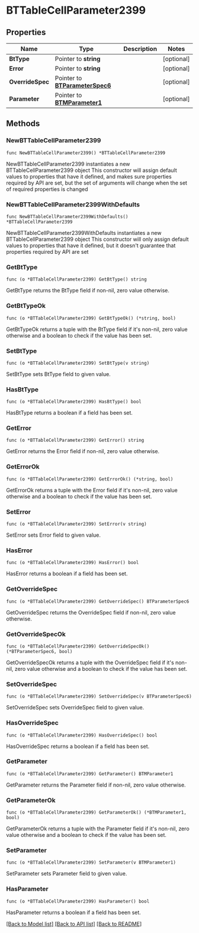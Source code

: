 # BTTableCellParameter2399

## Properties

Name | Type | Description | Notes
------------ | ------------- | ------------- | -------------
**BtType** | Pointer to **string** |  | [optional] 
**Error** | Pointer to **string** |  | [optional] 
**OverrideSpec** | Pointer to [**BTParameterSpec6**](BTParameterSpec6.md) |  | [optional] 
**Parameter** | Pointer to [**BTMParameter1**](BTMParameter1.md) |  | [optional] 

## Methods

### NewBTTableCellParameter2399

`func NewBTTableCellParameter2399() *BTTableCellParameter2399`

NewBTTableCellParameter2399 instantiates a new BTTableCellParameter2399 object
This constructor will assign default values to properties that have it defined,
and makes sure properties required by API are set, but the set of arguments
will change when the set of required properties is changed

### NewBTTableCellParameter2399WithDefaults

`func NewBTTableCellParameter2399WithDefaults() *BTTableCellParameter2399`

NewBTTableCellParameter2399WithDefaults instantiates a new BTTableCellParameter2399 object
This constructor will only assign default values to properties that have it defined,
but it doesn't guarantee that properties required by API are set

### GetBtType

`func (o *BTTableCellParameter2399) GetBtType() string`

GetBtType returns the BtType field if non-nil, zero value otherwise.

### GetBtTypeOk

`func (o *BTTableCellParameter2399) GetBtTypeOk() (*string, bool)`

GetBtTypeOk returns a tuple with the BtType field if it's non-nil, zero value otherwise
and a boolean to check if the value has been set.

### SetBtType

`func (o *BTTableCellParameter2399) SetBtType(v string)`

SetBtType sets BtType field to given value.

### HasBtType

`func (o *BTTableCellParameter2399) HasBtType() bool`

HasBtType returns a boolean if a field has been set.

### GetError

`func (o *BTTableCellParameter2399) GetError() string`

GetError returns the Error field if non-nil, zero value otherwise.

### GetErrorOk

`func (o *BTTableCellParameter2399) GetErrorOk() (*string, bool)`

GetErrorOk returns a tuple with the Error field if it's non-nil, zero value otherwise
and a boolean to check if the value has been set.

### SetError

`func (o *BTTableCellParameter2399) SetError(v string)`

SetError sets Error field to given value.

### HasError

`func (o *BTTableCellParameter2399) HasError() bool`

HasError returns a boolean if a field has been set.

### GetOverrideSpec

`func (o *BTTableCellParameter2399) GetOverrideSpec() BTParameterSpec6`

GetOverrideSpec returns the OverrideSpec field if non-nil, zero value otherwise.

### GetOverrideSpecOk

`func (o *BTTableCellParameter2399) GetOverrideSpecOk() (*BTParameterSpec6, bool)`

GetOverrideSpecOk returns a tuple with the OverrideSpec field if it's non-nil, zero value otherwise
and a boolean to check if the value has been set.

### SetOverrideSpec

`func (o *BTTableCellParameter2399) SetOverrideSpec(v BTParameterSpec6)`

SetOverrideSpec sets OverrideSpec field to given value.

### HasOverrideSpec

`func (o *BTTableCellParameter2399) HasOverrideSpec() bool`

HasOverrideSpec returns a boolean if a field has been set.

### GetParameter

`func (o *BTTableCellParameter2399) GetParameter() BTMParameter1`

GetParameter returns the Parameter field if non-nil, zero value otherwise.

### GetParameterOk

`func (o *BTTableCellParameter2399) GetParameterOk() (*BTMParameter1, bool)`

GetParameterOk returns a tuple with the Parameter field if it's non-nil, zero value otherwise
and a boolean to check if the value has been set.

### SetParameter

`func (o *BTTableCellParameter2399) SetParameter(v BTMParameter1)`

SetParameter sets Parameter field to given value.

### HasParameter

`func (o *BTTableCellParameter2399) HasParameter() bool`

HasParameter returns a boolean if a field has been set.


[[Back to Model list]](../README.md#documentation-for-models) [[Back to API list]](../README.md#documentation-for-api-endpoints) [[Back to README]](../README.md)


